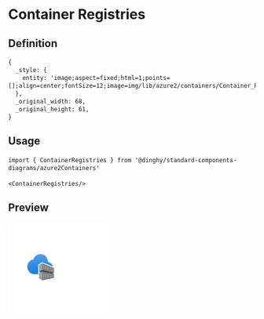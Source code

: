 # Container Registries

## Definition

```
{
  _style: { 
    entity: 'image;aspect=fixed;html=1;points=[];align=center;fontSize=12;image=img/lib/azure2/containers/Container_Registries.svg;strokeColor=none;',
  },
  _original_width: 68,
  _original_height: 61,
}
```

## Usage

```
import { ContainerRegistries } from '@dinghy/standard-components-diagrams/azure2Containers'

<ContainerRegistries/>
```

## Preview

<img src="./container-registries.png" width="200"/>
